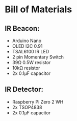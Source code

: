 # Bill of Materials

## IR Beacon:
- Arduino Nano
- OLED I2C 0.91
- TSAL6100 IR LED
- 2 pin Momentary Switch
- 39Ω 0.5W resistor
- 10kΩ resistor
- 2x 0.1µF capacitor


## IR Detector:
- Raspberry Pi Zero 2 WH
- 2x TSOP4838
- 2x 0.1µF capacitor

